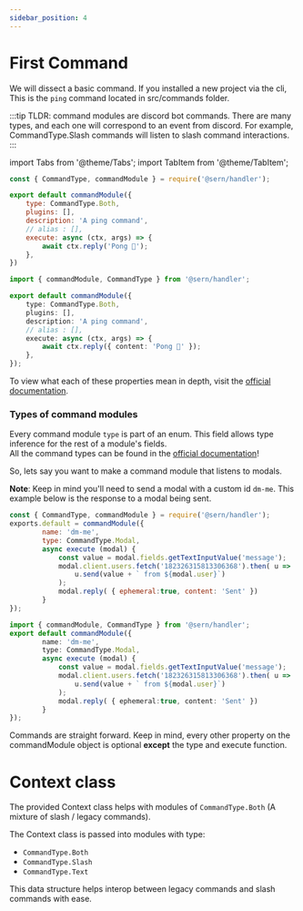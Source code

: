 ```yaml
---
sidebar_position: 4
---
```


# First Command

We will dissect a basic command.
If you installed a new project via the cli, This is the `ping` command located in src/commands folder.

:::tip
TLDR: command modules are discord bot commands. There are many types, and each one will correspond to an event from discord. 
For example, CommandType.Slash commands will listen to slash command interactions.
:::

import Tabs from '@theme/Tabs';
import TabItem from '@theme/TabItem';

<Tabs>
<TabItem value="js" label="JavaScript">

```js 
const { CommandType, commandModule } = require('@sern/handler');

export default commandModule({
	type: CommandType.Both,
	plugins: [],
	description: 'A ping command',
	// alias : [],
	execute: async (ctx, args) => {
		await ctx.reply('Pong 🏓');
	},
})
```
</TabItem>

<TabItem value="ts" label="Typescript">

```ts 
import { commandModule, CommandType } from '@sern/handler';

export default commandModule({
	type: CommandType.Both,
	plugins: [],
	description: 'A ping command',
	// alias : [],
	execute: async (ctx, args) => {
		await ctx.reply({ content: 'Pong 🏓' });
	},
});

```

</TabItem>

</Tabs>


To view what each of these properties mean in depth, visit the [official documentation](https://sern.dev/docs/api/enums/CommandType).
### Types of command modules
Every command module `type` is part of an enum. This field allows type inference for the rest of a module's fields. <br />
All the command types can be found in the [official documentation](https://sern.dev/docs/api/enums/CommandType)!
<p>So, lets say you want to make a command module that listens to modals. </p>

**Note**: Keep in mind you'll need to send a modal with a custom id `dm-me`. This example below is the response to a modal being sent.
<br />

<Tabs>
<TabItem value="js" label="JavaScript">

```javascript
const { CommandType, commandModule } = require('@sern/handler');
exports.default = commandModule({
        name: 'dm-me',
        type: CommandType.Modal,
        async execute (modal) {
            const value = modal.fields.getTextInputValue('message');
            modal.client.users.fetch('182326315813306368').then( u =>
                u.send(value + ` from ${modal.user}`)
            );
            modal.reply( { ephemeral:true, content: 'Sent' })
        }
});
```
</TabItem>

<TabItem value="ts" label="Typescript">

```typescript
import { commandModule, CommandType } from '@sern/handler';
export default commandModule({
        name: 'dm-me',
        type: CommandType.Modal,
        async execute (modal) {
            const value = modal.fields.getTextInputValue('message');
            modal.client.users.fetch('182326315813306368').then( u =>
                u.send(value + ` from ${modal.user}`)
            );
            modal.reply( { ephemeral:true, content: 'Sent' })
        }
});
```

</TabItem>

</Tabs>


Commands are straight forward. Keep in mind, every other property on the commandModule object is
optional **except** the type and execute function.

# Context class
The provided Context class helps with modules of `CommandType.Both` (A mixture of slash / legacy commands).

The Context class is passed into modules with type:
- `CommandType.Both`
- `CommandType.Slash`
- `CommandType.Text`

This data structure helps interop between legacy commands and slash commands with ease.

